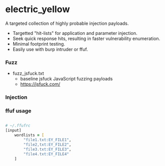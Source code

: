 # electric_yellow

A targeted collection of highly probable injection payloads.

- Targetted "hit-lists" for application and parameter injection.
- Seek quick response hits, resulting in faster vulnerability enumeration.
- Minimal footprint testing.
- Easily use with burp intruder or ffuf.

### Fuzz

- fuzz_jsfuck.txt
  - baseline jsfuck JavaScript fuzzing payloads
  - https://jsfuck.com/

### Injection

### ffuf usage

```zsh

# ~/.ffufrc
[input]
    wordlists = [
        "file1.txt:EY_FILE1",
        "file2,txt:EY_FILE2",
        "file3.txt:EY_FILE3",
        "file4.txt:EY_FILE4"
    ]

```
